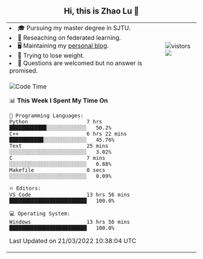 <h2 align="center"> Hi, this is Zhao Lu 👋</h2>

<table style="overflow:hidden;">
    <tr> 
        <td>
            <li>🎓 Pursuing my master degree in SJTU.</li>
            <li>🌱 Reseaching on federated learning.</li>
            <li>🖥️ Maintaining my <a href="https://ifarewell.xyz">personal blog</a>.</li>
            <li>💪 Trying to lose weight.</li>
            <li>💬 Questions are welcomed but no answer is promised.</li> 
        </td>
        <td>
            <img src="https://visitor-badge.glitch.me/badge?page_id=ifarewell" alt="vistors" />
        <br>
          <img src="https://github-readme-stats.vercel.app/api?username=ifarewell&theme=graywhite&hide=prs,contribs&show_icons=true&hide_border=true&icon_color=CE1D2D&text_color=718096&bg_color=ffffff&hide_title=true" />
        </td>
    </tr>
    <tr>
        <td colspan="2">
            
<!--START_SECTION:waka-->
![Code Time](http://img.shields.io/badge/Code%20Time-121%20hrs%2014%20mins-blue)

📊 **This Week I Spent My Time On** 

```text
💬 Programming Languages: 
Python                   7 hrs               ████████████░░░░░░░░░░░░░   50.2% 
C++                      6 hrs 22 mins       ███████████░░░░░░░░░░░░░░   45.76% 
Text                     25 mins             ░░░░░░░░░░░░░░░░░░░░░░░░░   3.02% 
C                        7 mins              ░░░░░░░░░░░░░░░░░░░░░░░░░   0.88% 
Makefile                 0 secs              ░░░░░░░░░░░░░░░░░░░░░░░░░   0.09%

🔥 Editors: 
VS Code                  13 hrs 56 mins      █████████████████████████   100.0%

💻 Operating System: 
Windows                  13 hrs 56 mins      █████████████████████████   100.0%

```


 Last Updated on 21/03/2022 10:38:04 UTC
<!--END_SECTION:waka-->
            
</td></tr>
</table>

